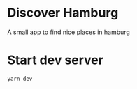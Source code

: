 # Discover Hamburg

A small app to find nice places in hamburg


# Start dev server

```
yarn dev
```